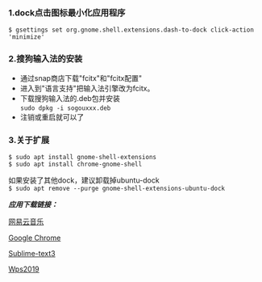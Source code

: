 ### 1.dock点击图标最小化应用程序
`$ gsettings set org.gnome.shell.extensions.dash-to-dock click-action 'minimize'`

### 2.搜狗输入法的安装
- 通过snap商店下载"fcitx"和"fcitx配置"
- 进入到"语言支持"把输入法引擎改为fcitx。
- 下载搜狗输入法的.deb包并安装  
`sudo dpkg -i sogouxxx.deb`
- 注销或重启就可以了

### 3.关于扩展
`$ sudo apt install gnome-shell-extensions`  
`$ sudo apt install chrome-gnome-shell`  

如果安装了其他dock，建议卸载掉ubuntu-dock  
`$ sudo apt remove --purge gnome-shell-extensions-ubuntu-dock`

***应用下载链接：***

[网易云音乐](https://music.163.com/#/download)   

[Google Chrome](https://google.cn/chrome/)

[Sublime-text3](http://www.sublimetextcn.com/)

[Wps2019](https://www.wps.cn/product/wpslinux)   
